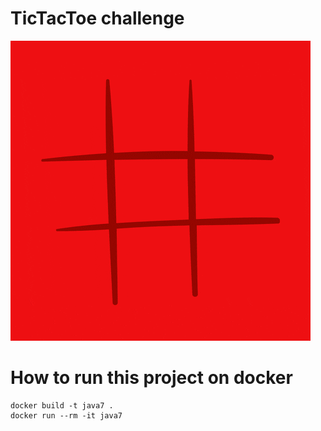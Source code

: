 # TicTacToe challenge

![](/images/tic.gif)

# How to run this project on docker

```
docker build -t java7 .
docker run --rm -it java7
```